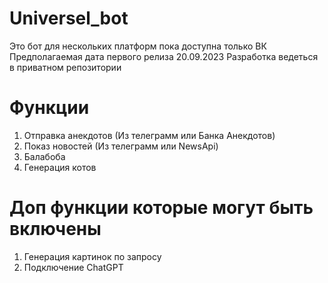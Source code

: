 # Universel_bot
Это бот для нескольких платформ 
пока доступна только ВК 
Предполагаемая дата первого релиза 20.09.2023
Разработка ведеться в приватном репозитории

# Функции
1. Отправка анекдотов (Из телеграмм или Банка Анекдотов)
2. Показ новостей (Из телеграмм или NewsApi)
3. Балабоба
4. Генерация котов

# Доп функции которые могут быть включены
   1. Генерация картинок по запросу
   2. Подключение ChatGPT 
